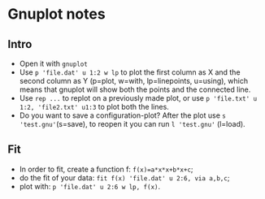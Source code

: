 # Gnuplot notes

## Intro
- Open it with `gnuplot`
- Use `p 'file.dat' u 1:2 w lp` to plot the first column as X and the second column as Y (p=plot, w=with, lp=linepoints, u=using), which means that gnuplot will show both the points and the connected line.
- Use `rep ...` to replot on a previously made plot, or use `p 'file.txt' u 1:2, 'file2.txt' u1:3` to plot both the lines.
- Do you want to save a configuration-plot? After the plot use `s 'test.gnu'`(s=save), to reopen it you can run `l 'test.gnu'` (l=load).

## Fit
- In order to fit, create a function f: `f(x)=a*x*x+b*x+c`;
- do the fit of your data: `fit f(x) 'file.dat' u 2:6, via a,b,c`;
- plot with: `p 'file.dat' u 2:6 w lp, f(x)`.


